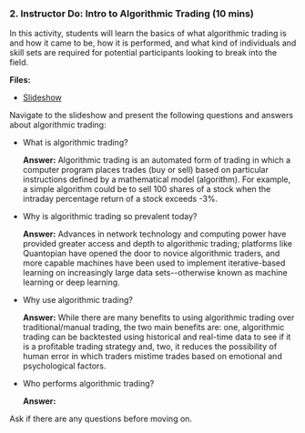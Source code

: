 ### 2. Instructor Do: Intro to Algorithmic Trading (10 mins)

In this activity, students will learn the basics of what algorithmic trading is and how it came to be, how it is performed, and what kind of individuals and skill sets are required for potential participants looking to break into the field.

**Files:**

* [Slideshow]()

Navigate to the slideshow and present the following questions and answers about algorithmic trading:

* What is algorithmic trading?

  **Answer:** Algorithmic trading is an automated form of trading in which a computer program places trades (buy or sell) based on particular instructions defined by a mathematical model (algorithm). For example, a simple algorithm could be to sell 100 shares of a stock when the intraday percentage return of a stock exceeds -3%.

* Why is algorithmic trading so prevalent today?

  **Answer:** Advances in network technology and computing power have provided greater access and depth to algorithmic trading; platforms like Quantopian have opened the door to novice algorithmic traders, and more capable machines have been used to implement iterative-based learning on increasingly large data sets--otherwise known as machine learning or deep learning.

* Why use algorithmic trading?

  **Answer:** While there are many benefits to using algorithmic trading over traditional/manual trading, the two main benefits are: one, algorithmic trading can be backtested using historical and real-time data to see if it is a profitable trading strategy and, two, it reduces the possibility of human error in which traders mistime trades based on emotional and psychological factors.

* Who performs algorithmic trading?

  **Answer:** 

Ask if there are any questions before moving on.
